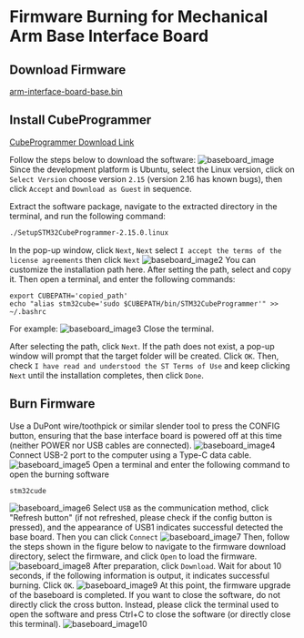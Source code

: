 # Firmware Burning for Mechanical Arm Base Interface Board

## Download Firmware

[arm-interface-board-base.bin](https://127.0.0.1)

## Install CubeProgrammer

[CubeProgrammer Download Link](https://www.st.com/en/development-tools/stm32cubeprog.html)

Follow the steps below to download the software:
![baseboard_image](assets/baseboard_image_en.png)
Since the development platform is Ubuntu, select the Linux version, click on `Select Version` choose version `2.15` (version 2.16 has known bugs), then click `Accept` and `Download as Guest` in sequence.

Extract the software package, navigate to the extracted directory in the terminal, and run the following command:
```bash
./SetupSTM32CubeProgrammer-2.15.0.linux
```
In the pop-up window, click `Next`, `Next` select `I accept the terms of the license agreements` then click `Next`
![baseboard_image2](assets/baseboard_image2.png)
You can customize the installation path here. After setting the path, select and copy it.
Then open a terminal, and enter the following commands:
```
export CUBEPATH='copied_path'
echo "alias stm32cube='sudo $CUBEPATH/bin/STM32CubeProgrammer'" >> ~/.bashrc
```
For example:
![baseboard_image3](assets/baseboard_image3.png)
Close the terminal.

After selecting the path, click `Next`. If the path does not exist, a pop-up window will prompt that the target folder will be created. Click `OK`.
Then, check `I have read and understood the ST Terms of Use` and keep clicking `Next` until the installation completes, then click `Done`.


## Burn Firmware
Use a DuPont wire/toothpick or similar slender tool to press the CONFIG button, ensuring that the base interface board is powered off at this time (neither POWER nor USB cables are connected).
![baseboard_image4](assets/baseboard_image4.png)
Connect USB-2 port to the computer using a Type-C data cable.
![baseboard_image5](assets/baseboard_image5.png)
Open a terminal and enter the following command to open the burning software

```bash
stm32cude
```
![baseboard_image6](assets/baseboard_image6.png)
Select `USB` as the communication method, click "Refresh button" (if not refreshed, please check if the config button is pressed), and the appearance of USB1 indicates successful detected the base board. Then you can click `Connect`
![baseboard_image7](assets/baseboard_image7.png)
Then, follow the steps shown in the figure below to navigate to the firmware download directory, select the firmware, and click `Open` to load the firmware.
![baseboard_image8](assets/baseboard_image8.png)
After preparation, click `Download`. Wait for about 10 seconds, if the following information is output, it indicates successful burning. Click `OK`.
![baseboard_image9](assets/baseboard_image9_en.png)
At this point, the firmware upgrade of the baseboard is completed. If you want to close the software, do not directly click the cross button. Instead, please click the terminal used to open the software and press Ctrl+C to close the software (or directly close this terminal).
![baseboard_image10](assets/baseboard_image10_en.png)